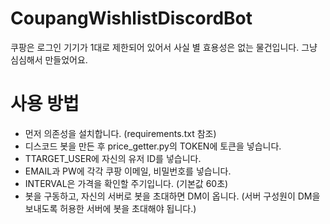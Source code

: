 # CoupangWishlistDiscordBot
쿠팡은 로그인 기기가 1대로 제한되어 있어서 사실 별 효용성은 없는 물건입니다. 그냥 심심해서 만들었어요.

# 사용 방법
* 먼저 의존성을 설치합니다. (requirements.txt 참조)
* 디스코드 봇을 만든 후 price_getter.py의 TOKEN에 토큰을 넣습니다.
* TTARGET_USER에 자신의 유저 ID를 넣습니다.
* EMAIL과 PW에 각각 쿠팡 이메일, 비밀번호를 넣습니다.
* INTERVAL은 가격을 확인할 주기입니다. (기본값 60초)
* 봇을 구동하고, 자신의 서버로 봇을 초대하면 DM이 옵니다. (서버 구성원이 DM을 보내도록 허용한 서버에 봇을 초대해야 됩니다.)
